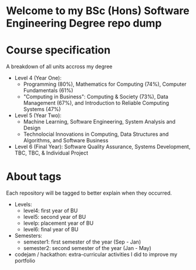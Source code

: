 # Welcome to my BSc (Hons) Software Engineering Degree repo dump

# Course specification

A breakdown of all units accross my degree
- Level 4 (Year One):
  - Programming (80%), Mathematics for Computing (74%), Computer Fundamentals (61%)
  - "Computing in Business": Computing & Society (73%), Data Management (67%), and Introduction to Reliable Computing Systems (47%)
- Level 5 (Year Two):
  - Machine Learning, Software Engineering, System Analysis and Design
  - Technolocial Innovations in Computing, Data Structures and Algorithms, and Software Business
- Level 6 (Final Year): Software Quality Assurance, Systems Development, TBC, TBC, & Individual Project

# About tags

Each repository will be tagged to better explain when they occurred.
- Levels:
  - level4: first year of BU
  - level5: second year of BU
  - levelp: placement year of BU
  - level6: final year of BU
- Semesters:
  - semester1: first semester of the year (Sep - Jan)
  - semester2: second semester of the year (Jan - May)
- codejam / hackathon: extra-curricular activities I did to improve my portfolio
